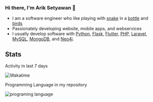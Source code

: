 ### Hi there, I'm Arik Setyawan 👋
  - I am a software engineer who like playing with [snake](https://python.org) in a [bottle](https://flask.palletsprojects.com/) and [birds](https://flutter.dev/)
  - Passionately developing website, mobile apps, and webservices
  - I usually develop software with [Python](https://python.org), [Flask](https://flask.palletsprojects.com/), [Flutter](https://flutter.dev/), [PHP](https://www.php.net/), [Laravel](https://laravel.com/), [MySQL](https://www.mysql.com), [MongoDB](https://www.mongodb.com), and [Neo4j](https://neo4j.com).
  
## Stats

Activity in last 7 days

![Wakatime](https://github-readme-stats.vercel.app/api/wakatime?username=ariksetyawan&theme=radical&layout=compact&range=last_7_days)

Programming Language in my repository

![programing language](https://github-readme-stats.vercel.app/api/top-langs/?username=ariksetyawan&theme=radical&layout=compact)
<!--
**ArikSetyawan/ariksetyawan** is a ✨ _special_ ✨ repository because its `README.md` (this file) appears on your GitHub profile.

Here are some ideas to get you started:

- 🔭 I’m currently working on ...
- 🌱 I’m currently learning ...
- 👯 I’m looking to collaborate on ...
- 🤔 I’m looking for help with ...
- 💬 Ask me about ...
- 📫 How to reach me: ...
- 😄 Pronouns: ...
- ⚡ Fun fact: ...
-->
